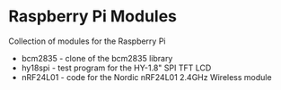 Raspberry Pi Modules
====================

Collection of modules for the Raspberry Pi

+   bcm2835 - clone of the bcm2835 library
+   hy18spi - test program for the HY-1.8" SPI TFT LCD
+   nRF24L01 - code for the Nordic nRF24L01 2.4GHz Wireless module
